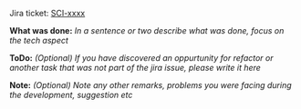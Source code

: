 Jira ticket: [SCI-xxxx](https://biosistemika.atlassian.net/browse/SCI-xxxx)

**What was done:**
_In a sentence or two describe what was done, focus on the tech aspect_

**ToDo:**
_(Optional) If you have discovered an oppurtunity for refactor or another task that was not part of the jira issue, please write it here_

**Note:**
_(Optional) Note any other remarks, problems you were facing during the development, suggestion etc_
